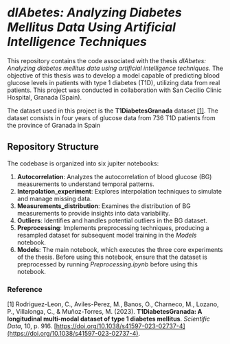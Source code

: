 # *dIAbetes: Analyzing Diabetes Mellitus Data Using Artificial Intelligence Techniques*

This repository contains the code associated with the thesis _dIAbetes: Analyzing diabetes mellitus data using artificial intelligence techniques._ The objective of this thesis was to develop a model capable of predicting blood glucose levels in patients with type 1 diabetes (T1D), utilizing data from real patients. This project was conducted in collaboration with San Cecilio Clinic Hospital, Granada (Spain).

The dataset used in this project is the **T1DiabetesGranada** dataset [[1]](#1). The dataset consists in four years of glucose data from 736 T1D patients from the province of Granada in Spain

## Repository Structure

The codebase is organized into six jupiter notebooks:

1. **Autocorrelation**: Analyzes the autocorrelation of blood glucose (BG) measurements to understand temporal patterns.
2. **Interpolation_experiment**: Explores interpolation techniques to simulate and manage missing data.
3. **Measurements_distribution**: Examines the distribution of BG measurements to provide insights into data variability.
4. **Outliers**: Identifies and handles potential outliers in the BG dataset.
5. **Preprocessing**: Implements preprocessing techniques, producing a resampled dataset for subsequent model training in the _Models_ notebook.
6. **Models**: The main notebook, which executes the three core experiments of the thesis. Before using this notebook, ensure that the dataset is preprocessed by running _Preprocessing.ipynb_ before using this notebook.

<a id="1"></a>
### Reference
[1] Rodriguez-Leon, C., Aviles-Perez, M., Banos, O., Charneco, M., Lozano, P., Villalonga, C., & Muñoz-Torres, M. (2023). **T1DiabetesGranada: A longitudinal multi-modal dataset of type 1 diabetes mellitus**. *Scientific Data*, 10, p. 916. [https://doi.org/10.1038/s41597-023-02737-4](https://doi.org/10.1038/s41597-023-02737-4).
